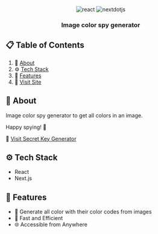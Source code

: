 
<div align="center">

  <div>
    <img src="https://img.shields.io/badge/-React-black?style=for-the-badge&logoColor=white&logo=react&color=61DAFB" alt="react" />
    <img src="https://img.shields.io/badge/-Next_JS-black?style=for-the-badge&logoColor=white&logo=nextdotjs&color=000000" alt="nextdotjs" />
  </div>

  <h3 align="center">Image color spy generator</h3>
</div>

## 📋 <a name="table">Table of Contents</a>

1. 🤖 [About](#about)
2. ⚙️ [Tech Stack](#tech-stack)
3. 🔋 [Features](#features)
4. 🤸 [Visit Site](#visit-site)

## <a name="about">🧐 About</a>

Image color spy generator to get all colors in an image.

Happy spying! 🎨

🫱 [Visit Secret Key Generator](https://imagecolorspy.vercel.app)

## <a name="tech-stack">⚙️ Tech Stack</a>

- React
- Next.js

## <a name="features">🔋 Features</a>

- 🎨 Generate all color with their color codes from images
- 🎉 Fast and Efficient
- 🌐 Accessible from Anywhere
